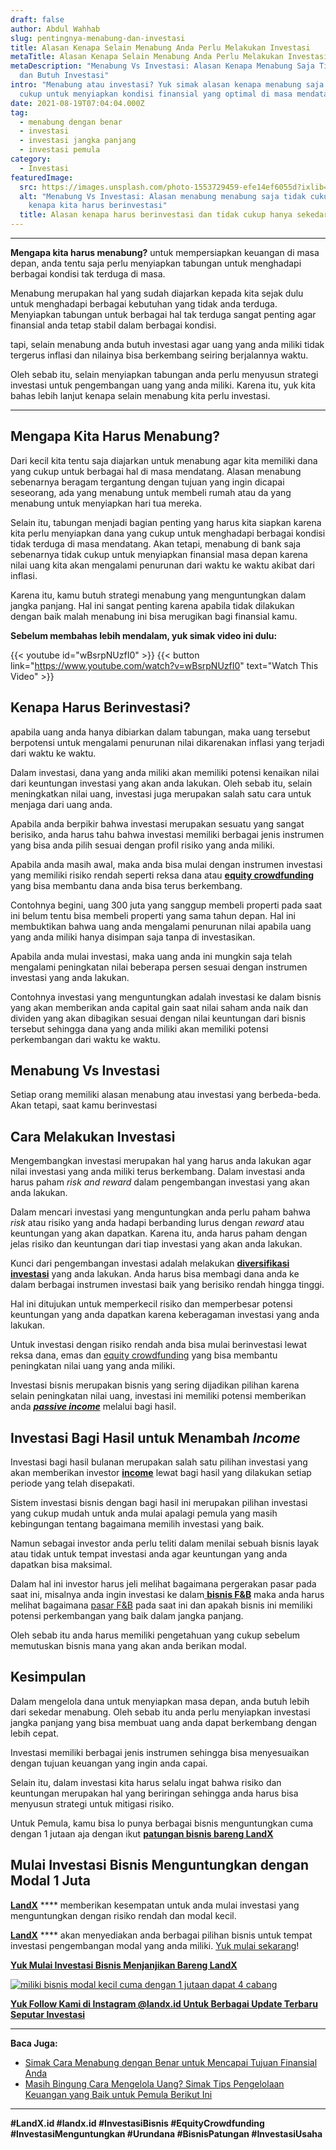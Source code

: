 ```yaml
---
draft: false
author: Abdul Wahhab
slug: pentingnya-menabung-dan-investasi
title: Alasan Kenapa Selain Menabung Anda Perlu Melakukan Investasi
metaTitle: Alasan Kenapa Selain Menabung Anda Perlu Melakukan Investasi
metaDescription: "Menabung Vs Investasi: Alasan Kenapa Menabung Saja Tidak Cukup
  dan Butuh Investasi"
intro: "Menabung atau investasi? Yuk simak alasan kenapa menabung saja tidak
  cukup untuk menyiapkan kondisi finansial yang optimal di masa mendatang. "
date: 2021-08-19T07:04:04.000Z
tag:
  - menabung dengan benar
  - investasi
  - investasi jangka panjang
  - investasi pemula
category:
  - Investasi
featuredImage:
  src: https://images.unsplash.com/photo-1553729459-efe14ef6055d?ixlib=rb-1.2.1&ixid=MnwxMjA3fDB8MHxwaG90by1wYWdlfHx8fGVufDB8fHx8&auto=format&fit=crop&w=1470&q=80
  alt: "Menabung Vs Investasi: Alasan menabung menabung saja tidak cukup dan
    kenapa kita harus berinvestasi"
  title: Alasan kenapa harus berinvestasi dan tidak cukup hanya sekedar menabung
---
```

- - -

**[](https://landx.id/)Mengapa kita harus menabung?** untuk mempersiapkan keuangan di masa depan, anda tentu saja perlu menyiapkan tabungan untuk menghadapi berbagai kondisi tak terduga di masa.

Menabung merupakan hal yang sudah diajarkan kepada kita sejak dulu untuk menghadapi berbagai kebutuhan yang tidak anda terduga. Menyiapkan tabungan untuk berbagai hal tak terduga sangat penting agar finansial anda tetap stabil dalam berbagai kondisi.

tapi, selain menabung anda butuh investasi agar uang yang anda miliki tidak tergerus inflasi dan nilainya bisa berkembang seiring berjalannya waktu.

Oleh sebab itu, selain menyiapkan tabungan anda perlu menyusun strategi investasi untuk pengembangan uang yang anda miliki. Karena itu, yuk kita bahas lebih lanjut kenapa selain menabung kita perlu investasi.

- - -

## **Mengapa Kita Harus Menabung?** 

Dari kecil kita tentu saja diajarkan untuk menabung agar kita memiliki dana yang cukup untuk berbagai hal di masa mendatang. Alasan menabung sebenarnya beragam tergantung dengan tujuan yang ingin dicapai seseorang, ada yang menabung untuk membeli rumah atau da yang menabung untuk menyiapkan hari tua mereka. 

Selain itu, tabungan menjadi bagian penting yang harus kita siapkan karena kita perlu menyiapkan dana yang cukup untuk menghadapi berbagai kondisi tidak terduga di masa mendatang. Akan tetapi, menabung di bank saja sebenarnya tidak cukup untuk menyiapkan finansial masa depan karena nilai uang kita akan mengalami penurunan dari waktu ke waktu akibat dari inflasi. 

Karena itu, kamu butuh strategi menabung yang menguntungkan dalam jangka panjang. Hal ini sangat penting karena apabila tidak dilakukan dengan baik malah menabung ini bisa merugikan bagi finansial kamu.

**Sebelum membahas lebih mendalam, yuk simak video ini dulu:**

{{< youtube id="wBsrpNUzfI0" >}}
{{< button link="https://www.youtube.com/watch?v=wBsrpNUzfI0" text="Watch This Video" >}}

## **Kenapa Harus Berinvestasi?**

apabila uang anda hanya dibiarkan dalam tabungan, maka uang tersebut berpotensi untuk mengalami penurunan nilai dikarenakan inflasi yang terjadi dari waktu ke waktu.

Dalam investasi, dana yang anda miliki akan memiliki potensi kenaikan nilai dari keuntungan investasi yang akan anda lakukan. Oleh sebab itu, selain meningkatkan nilai uang, investasi juga merupakan salah satu cara untuk menjaga dari uang anda.

Apabila anda berpikir bahwa investasi merupakan sesuatu yang sangat berisiko, anda harus tahu bahwa investasi memiliki berbagai jenis instrumen yang bisa anda pilih sesuai dengan profil risiko yang anda miliki.

Apabila anda masih awal, maka anda bisa mulai dengan instrumen investasi yang memiliki risiko rendah seperti reksa dana atau **[equity crowdfunding](https://landx.id/)** yang bisa membantu dana anda bisa terus berkembang.

Contohnya begini, uang 300 juta yang sanggup membeli properti pada saat ini belum tentu bisa membeli properti yang sama tahun depan. Hal ini membuktikan bahwa uang anda mengalami penurunan nilai apabila uang yang anda miliki hanya disimpan saja tanpa di investasikan.

Apabila anda mulai investasi, maka uang anda ini mungkin saja telah mengalami peningkatan nilai beberapa persen sesuai dengan instrumen investasi yang anda lakukan.

Contohnya investasi yang menguntungkan adalah investasi ke dalam bisnis yang akan memberikan anda capital gain saat nilai saham anda naik dan dividen yang akan dibagikan sesuai dengan nilai keuntungan dari bisnis tersebut sehingga dana yang anda miliki akan memiliki potensi perkembangan dari waktu ke waktu.

## Menabung Vs Investasi

Setiap orang memiliki alasan menabung atau investasi yang berbeda-beda. Akan tetapi, saat kamu berinvestasi 

## **Cara Melakukan Investasi**

Mengembangkan investasi merupakan hal yang harus anda lakukan agar nilai investasi yang anda miliki terus berkembang. Dalam investasi anda harus paham *risk and reward* dalam pengembangan investasi yang akan anda lakukan.

Dalam mencari investasi yang menguntungkan anda perlu paham bahwa *risk* atau risiko yang anda hadapi berbanding lurus dengan *reward* atau keuntungan yang akan dapatkan. Karena itu, anda harus paham dengan jelas risiko dan keuntungan dari tiap investasi yang akan anda lakukan.

Kunci dari pengembangan investasi adalah melakukan **[diversifikasi investasi](https://landx.id/blog/diversifikasi-dalam-investasi/)** yang anda lakukan. Anda harus bisa membagi dana anda ke dalam berbagai instrumen investasi baik yang berisiko rendah hingga tinggi.

Hal ini ditujukan untuk memperkecil risiko dan memperbesar potensi keuntungan yang anda dapatkan karena keberagaman investasi yang anda lakukan.

Untuk investasi dengan risiko rendah anda bisa mulai berinvestasi lewat reksa dana, emas dan [equity crowdfunding](https://landx.id/) yang bisa membantu peningkatan nilai uang yang anda miliki.

Investasi bisnis merupakan bisnis yang sering dijadikan pilihan karena selain peningkatan nilai uang, investasi ini memiliki potensi memberikan anda  ***[passive income](https://landx.id/blog/tag/investasi-passive-income/)***  melalui bagi hasil.

## **Investasi Bagi Hasil untuk Menambah *Income***

Investasi bagi hasil bulanan merupakan salah satu pilihan investasi yang akan memberikan investor **[income](https://landx.id/project/)** lewat bagi hasil yang dilakukan setiap periode yang telah disepakati.

Sistem investasi bisnis dengan bagi hasil ini merupakan pilihan investasi yang cukup mudah untuk anda mulai apalagi pemula yang masih kebingungan tentang bagaimana memilih investasi yang baik.

Namun sebagai investor anda perlu teliti dalam menilai sebuah bisnis layak atau tidak untuk tempat investasi anda agar keuntungan yang anda dapatkan bisa maksimal.

Dalam hal ini investor harus jeli melihat bagaimana pergerakan pasar pada saat ini, misalnya anda ingin investasi ke dalam[ **bisnis F&B**](https://landx.id/project/) maka anda harus melihat bagaimana [pasar F&B](https://landx.id/) pada saat ini dan apakah bisnis ini memiliki potensi perkembangan yang baik dalam jangka panjang.

Oleh sebab itu anda harus memiliki pengetahuan yang cukup sebelum memutuskan bisnis mana yang akan anda berikan modal.

## **Kesimpulan**

Dalam mengelola dana untuk menyiapkan masa depan, anda butuh lebih dari sekedar menabung. Oleh sebab itu anda perlu menyiapkan investasi jangka panjang yang bisa membuat uang anda dapat berkembang dengan lebih cepat.

Investasi memiliki berbagai jenis instrumen sehingga bisa menyesuaikan dengan tujuan keuangan yang ingin anda capai.

Selain itu, dalam investasi kita harus selalu ingat bahwa risiko dan keuntungan merupakan hal yang beriringan sehingga anda harus bisa menyusun strategi untuk mitigasi risiko.

Untuk Pemula, kamu bisa lo punya berbagai bisnis menguntungkan cuma dengan 1 jutaan aja dengan ikut **[patungan bisnis bareng LandX](https://landx.id/project/)**

## **Mulai Investasi Bisnis Menguntungkan dengan Modal 1 Juta**

**[LandX](https://landx.id/)** \*\*\*\* memberikan kesempatan untuk anda mulai investasi yang menguntungkan dengan risiko rendah dan modal kecil. [](https://landx.id/)

**[LandX](https://landx.id/)** \*\*\*\* akan menyediakan anda berbagai pilihan bisnis untuk tempat investasi pengembangan modal yang anda miliki. [Yuk mulai sekarang](https://landx.id/)!

**[Yuk Mulai Investasi Bisnis Menjanjikan Bareng LandX](https://landx.id/project/index.html)**

[![miliki bisnis modal kecil cuma dengan 1 jutaan dapat 4 cabang ](https://accountgram-production.sfo2.cdn.digitaloceanspaces.com/landx_ghost/2021/11/jadi-owner-bisnis-hanya-1-jutaan-dengan-cuan-yang-sangat-menjanjikan.png)](https://landx.id/project/)

**[Yuk Follow Kami di Instagram @landx.id Untuk Berbagai Update Terbaru Seputar Investasi](https://www.instagram.com/landx.id/?utm_medium=copy_link)**

- - -

**Baca Juga:**

* [Simak Cara Menabung dengan Benar untuk Mencapai Tujuan Finansial Anda](https://landx.id/blog/cara-menabung-dengan-benar-untuk-masa-depan/)
* [Masih Bingung Cara Mengelola Uang? Simak Tips Pengelolaan Keuangan yang Baik untuk Pemula Berikut Ini](https://landx.id/blog/pengelolaan-keuangan-yang-baik/)

- - -

**\#LandX.id    #landx.id    #InvestasiBisnis    #EquityCrowdfunding    #InvestasiMenguntungkan    #Urundana    #BisnisPatungan    #InvestasiUsaha**